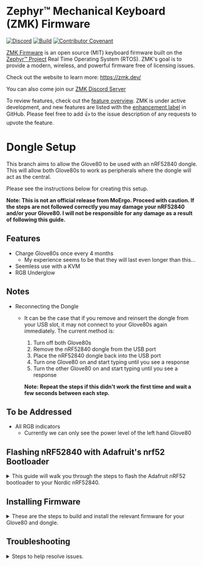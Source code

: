# Zephyr™ Mechanical Keyboard (ZMK) Firmware

[![Discord](https://img.shields.io/discord/719497620560543766)](https://zmk.dev/community/discord/invite)
[![Build](https://github.com/zmkfirmware/zmk/workflows/Build/badge.svg)](https://github.com/zmkfirmware/zmk/actions)
[![Contributor Covenant](https://img.shields.io/badge/Contributor%20Covenant-v2.0%20adopted-ff69b4.svg)](CODE_OF_CONDUCT.md)

[ZMK Firmware](https://zmk.dev/) is an open source (MIT) keyboard firmware built on the [Zephyr™ Project](https://www.zephyrproject.org/) Real Time Operating System (RTOS). ZMK's goal is to provide a modern, wireless, and powerful firmware free of licensing issues.

Check out the website to learn more: https://zmk.dev/

You can also come join our [ZMK Discord Server](https://zmk.dev/community/discord/invite)

To review features, check out the [feature overview](https://zmk.dev/docs/). ZMK is under active development, and new features are listed with the [enhancement label](https://github.com/zmkfirmware/zmk/issues?q=is%3Aissue+is%3Aopen+label%3Aenhancement) in GitHub. Please feel free to add 👍 to the issue description of any requests to upvote the feature.

# Dongle Setup

This branch aims to allow the Glove80 to be used with an nRF52840 dongle. This will allow both Glove80s to work as peripherals where the dongle will act as the central.

Please see the instructions below for creating this setup.

**Note: This is not an official release from MoErgo. Proceed with caution. If the steps are not followed correctly you may damage your nRF52840 and/or your Glove80. I will not be responsible for any damage as a result of following this guide.**

## Features
- Charge Glove80s once every 4 months
    - My experience seems to be that they will last even longer than this...
- Seemless use with a KVM
- RGB Underglow

## <a id="notes"> Notes </a>
- Reconnecting the Dongle
    - It can be the case that if you remove and reinsert the dongle from your USB slot, it may not connect to your Glove80s again immediately. The current method is:
        1. Turn off both Glove80s
        2. Remove the nRF52840 dongle from the USB port
        3. Place the nRF52840 dongle back into the USB port
        4. Turn one Glove80 on and start typing until you see a response
        5. Turn the other Glove80 on and start typing until you see a response

        **Note: Repeat the steps if this didn't work the first time and wait a few seconds between each step.**

## <a id='to-address'> To be Addressed</a>
- All RGB indicators
    - Currently we can only see the power level of the left hand Glove80

## Flashing nRF52840 with Adafruit's nrf52 Bootloader

<details>
<summary> This guide will walk you through the steps to flash the Adafruit nRF52 bootloader to your Nordic nRF52840. </summary>

### Prerequisites

Before you begin, make sure you have the following:

- nRF52840 dongle
- ST-Link-V2/J-Link
- [OpenOCD](https://openocd.org/pages/getting-openocd.html)
   ```bash
   apt-get install openocd
   ```
- `nrf52840_bboard_bootloader-<version>.hex` firmware file from [Adafruit's Github.](https://github.com/adafruit/Adafruit_nRF52_Bootloader/releases)


### Install Adafruit nrfutil Bootloader on nRF52840 using OpenOCD

1. **Connect the Debugger**: Connect the SWD pins from the debugger to the nRF52840 chip. The SWD pins are usually labeled SWDIO and SWDCLK. If you are using a J-Link debugger, you will also need to connect the VDD (3.3V) and GND pins to power the nRF52840 during the programming process.

2. **Start OpenOCD as a Telnet Server**: Open a terminal or command prompt and start OpenOCD as a Telnet server, specifying the transport type based on your debugger:

   For ST-Link (hla_swd - Serial Wire Debug):
   ```bash
   openocd -f interface/stlink.cfg -c "transport select hla_swd" -f target/nrf52.cfg
   ```

   For J-Link (swd - Serial Wire Debug):
   ```bash
   openocd -f interface/jlink.cfg -c "transport select swd" -f target/nrf52.cfg
   ```

3. **Connect via Telnet**: Now that OpenOCD is running as a Telnet server, you can connect to it via Telnet. Open a new terminal or command prompt window and run:
   ```bash
   telnet localhost 4444
   ```

   This will establish a Telnet connection to OpenOCD running on your local machine.

4. **Erase the Flash**: Once connected via Telnet, you can issue the `nrf5 mass_erase` command to erase the flash memory of the nRF52840:
   ```bash
   nrf5 mass_erase
   ```

   **Note**: Do not disconnect the nRF52840 after performing the mass erase when using an ST-Link-V2. The mass erase operation resets the voltage register, which may interfere with further programming using the ST-Link-V2.

5. **Program the Bootloader**: Download the Adafruit nrfutil bootloader HEX file from the Adafruit GitHub repository. Then, program the bootloader onto the nRF52840 using the following command:
   ```bash
   flash write_image bootloader.hex
   ```

   Replace `bootloader.hex` with the filename of the Adafruit nrfutil bootloader HEX file you downloaded, such as:

   ```bash
   flash write_image nrf52840_bboard_bootloader-0.7.0_s140_6.1.1.hex
   ```

6. **Verify the Image**: After programming the bootloader, you can verify the image using the following command:
   ```bash
   verify_image bootloader.hex
   ```
   For example:
   ```bash
   verify_image nrf52840_bboard_bootloader-0.7.0_s140_6.1.1.hex
   ```

   **Note**: If the verification fails, it indicates that the write was not successful. In that case, you will need to rerun step 4 (mass erase) and then step 5 (bootloader programming) to ensure the correct flashing of the bootloader onto the nRF52840.

7. **Reset the Device**: After programming and verifying the bootloader, you can reset the device using the following command:
   ```bash
   reset run
   ```

8. **Exit Telnet**: To exit the Telnet connection, simply type:
   ```bash
   exit
   ```

   This will close the Telnet session.

Remember to adjust the filenames, paths, and configurations according to your specific setup. If you are using a J-Link, make sure to connect VDD and GND to power the nRF52840 during the programming process. If you are using an ST-Link-V2, refrain from disconnecting the nRF52840 after performing the mass erase to avoid potential communication issues. Always exercise caution when working with bootloaders and firmware.

</details>

## Installing Firmware

<details>

<summary> These are the steps to build and install the relevant firmware for your Glove80 and dongle. </summary>

### Prerequisites
Prior to proceeding please see the [ZMK documentation](https://zmk.dev/docs/development/setup) about installing all dependencies so you can build your firmware locally.

### Importing a Custom Keymap

To copy over an existing keymap, export your keymap from the Glove80 layout editor. If you already have your keymap file in a different location, that will work too.

This keymap file needs to be copied to:

```bash
app/boards/shields/glove80_dongle/glove80_dongle.keymap
```
**Note: Ensure that the file name is `glove80_dongle.keymap`**
### Building Firmware

There are three separate files we will build, one for each half of our Glove80 and one for the dongle. First change into the app directory by:
```bash
cd app
```
You can then run the following commands, `-d` specifies the directory so feel free to specify a different location.
```bash
west build -p -d build/glove80_lh -b glove80_lh
```

```bash
west build -p -d build/glove80_rh -b glove80_rh
```

```bash
west build -p -d build/dongle -b nordic_nrf52840_dongle_slicemk -- -DSHIELD=glove80_dongle
```

### Installing Firmware
To install the firmware we are just required to copy over the files to our devices. First we will reset our bluetooth pairing bonds and then place our devices in DFU mode.

#### Glove80 Left Hand
1. First turn off the Glove80 left hand side via the power switch.
2. To reset the bonds, on the default key layout, press and hold `Magic` and `3` while switching the power button on. Hold these keys for 10 seconds.
3. Now turn off the Glove80 left hand side and connect a USB from the Glove80 to your computer.
4. To enter DFU mode, on the default key layout, press and hold `Magic` and `E`. While this is being held, switch on the power switch of the left hand side.
5. Your bootloader will then appear as USB Mass Storage Device `GLV80LHBOOT` which signifies being in DFU mode.
6. Copy the file `app/build/glove80_lh/zephyr/zmk.uf2` (or your specified location) to the root directory of the USB Mass Storage device.

#### Glove80 Right Hand
1. First turn off the Glove80 right hand side via the power switch.
2. To reset the bonds, on the default key layout, press and hold `PgDn` and `8` while switching the power button on. Hold these keys for 10 seconds.
3. Now turn off the Glove80 right hand side and connect a USB from the Glove80 to your computer.
2. To enter DFU mode, on the default key layout,press and hold `I` and `PgDn`. While this is being held, switch on the power switch of the right hand side.
3. Your bootloader will then appear as USB Mass Storage Device `GLV80RHBOOT` which signifies being in DFU mode.
4. Copy the file `app/build/glove80_rh/zephyr/zmk.uf2` to the root directory of the USB Mass Storage device.

#### nRF52840 Dongle
1. Double press the reset switch in quick succession to enter DFU mode.
2. Your bootloader will then appear as USB Mass Storage Device `BBOARDBOOT` which signifies being in DFU mode.
2. Copy the file `app/build/dongle/zephyr/zmk.uf2` to the root directory of the USB Mass Storage device.

### <a id='post-installation'>Post Installation</a>
If all things went well you should be able to type successfully via your nRF52840 dongle.

If you are still have some trouble:
- Try reconnecting with the dongle method mentioned under [Notes](#notes)
- Try and reset the bonds for each individual Glove80 (step 2 in the above section)
- Check out the troubleshooting section

</details>

## Troubleshooting
<details>
<summary> Steps to help resolve issues. </summary>

Before proceeding try some of the steps contained within [Post Installation](#post-installation) within Installing Firmware.

### Clearing Bonds
If you are finding that the Glove80 is no longer pairing with the nRF52840 dongle, and have tried the steps above for the pairing issue, you can reset the bonds of your Glove80 and your dongle.

#### nRF52840 Dongle

1. First build the settings reset firmware via the following:
    ```bash
    west build -p -d build/settings_reset -b nice_nano -- -DSHIELD=settings_reset
    ```

2. Put the nRF52840 into DFU mode by double pressing the reset switch in quick succession.
3. Copy over the file from `app/build/settings_reset/zephyr/zmk.uf2` to the root directory of the USB Mass Storage device. Once copied over this will reset the bonds
4. Enter DFU mode by clicking reset twice in quick succession
5. Now copy over the nRF52840 dongle you previously built to `BBOARDBOOT` USB Mass Storage device

#### Glove80 Left Hand
1. First turn off the Glove80 left hand side via the power switch.
2. To reset the bonds, on the default key layout, press and hold `Magic` and `3` while switching the power button on. Hold these keys for 10 seconds.

#### Glove80 Right Hand
1. First turn off the Glove80 right hand side via the power switch.
2. To reset the bonds, on the default key layout, press and hold `PgDn` and `8` while switching the power button on. Hold these keys for 10 seconds.

### Viewing Logs
By default, logging is enabled on the nRF52840. Usually this is turned off for wireless keyboards as it drains the battery. To view the logs you can use `tio` via following command:

```bash
sudo tio /dev/ttyACM0
```

The information here should be used to help with further debugging.
</details>